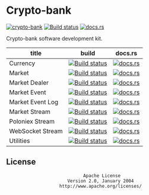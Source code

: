 # Crypto-bank

[![crypto-bank](https://img.shields.io/badge/project-crypto%20bank-blue.svg?style=flat-square)](//github.com/crypto-bank)
[![Build status](https://travis-ci.org/crypto-bank/crypto-bank.svg?branch=master)](https://travis-ci.org/crypto-bank/crypto-bank)
[![docs.rs](https://docs.rs/crypto-bank/badge.svg)](https://docs.rs/crypto-bank)

Crypto-bank software development kit.

|  title           | build  | docs.rs  |
|------------------|---|---|
| Currency | [![Build status](https://travis-ci.org/crypto-bank/crypto-currency.svg?branch=master)](https://travis-ci.org/crypto-bank/crypto-currency) | [![docs.rs](https://docs.rs/crypto-currency/badge.svg)](https://docs.rs/crypto-currency)  |
| Market | [![Build status](https://travis-ci.org/crypto-bank/crypto-market.svg?branch=master)](https://travis-ci.org/crypto-bank/crypto-market) | [![docs.rs](https://docs.rs/crypto-market/badge.svg)](https://docs.rs/crypto-market)  |
| Market Dealer | [![Build status](https://travis-ci.org/crypto-bank/crypto-market-dealer.svg?branch=master)](https://travis-ci.org/crypto-bank/crypto-market-dealer) | [![docs.rs](https://docs.rs/crypto-market-dealer/badge.svg)](https://docs.rs/crypto-market-dealer)  |
| Market Event | [![Build status](https://travis-ci.org/crypto-bank/crypto-market-event.svg?branch=master)](https://travis-ci.org/crypto-bank/crypto-market-event) | [![docs.rs](https://docs.rs/crypto-market-event/badge.svg)](https://docs.rs/crypto-market-event)  |
| Market Event Log | [![Build status](https://travis-ci.org/crypto-bank/crypto-market-event-log.svg?branch=master)](https://travis-ci.org/crypto-bank/crypto-market-event-log) | [![docs.rs](https://docs.rs/crypto-market-event-log/badge.svg)](https://docs.rs/crypto-market-event-log)  |
| Market Stream | [![Build status](https://travis-ci.org/crypto-bank/crypto-market-stream.svg?branch=master)](https://travis-ci.org/crypto-bank/crypto-market-stream) | [![docs.rs](https://docs.rs/crypto-market-stream/badge.svg)](https://docs.rs/crypto-market-stream)  |
| Poloniex Stream | [![Build status](https://travis-ci.org/crypto-bank/crypto-market-stream-poloniex.svg?branch=master)](https://travis-ci.org/crypto-bank/crypto-market-stream-poloniex) | [![docs.rs](https://docs.rs/crypto-market-stream-poloniex/badge.svg)](https://docs.rs/crypto-market-stream-poloniex)  |
| WebSocket Stream | [![Build status](https://travis-ci.org/crypto-bank/crypto-market-stream-ws.svg?branch=master)](https://travis-ci.org/crypto-bank/crypto-market-stream-ws) | [![docs.rs](https://docs.rs/crypto-market-stream-ws/badge.svg)](https://docs.rs/crypto-market-stream-ws)  |
| Utilities | [![Build status](https://travis-ci.org/crypto-bank/crypto-util.svg?branch=master)](https://travis-ci.org/crypto-bank/crypto-util) | [![docs.rs](https://docs.rs/crypto-util/badge.svg)](https://docs.rs/crypto-util)  |

## License

                                 Apache License
                           Version 2.0, January 2004
                        http://www.apache.org/licenses/
